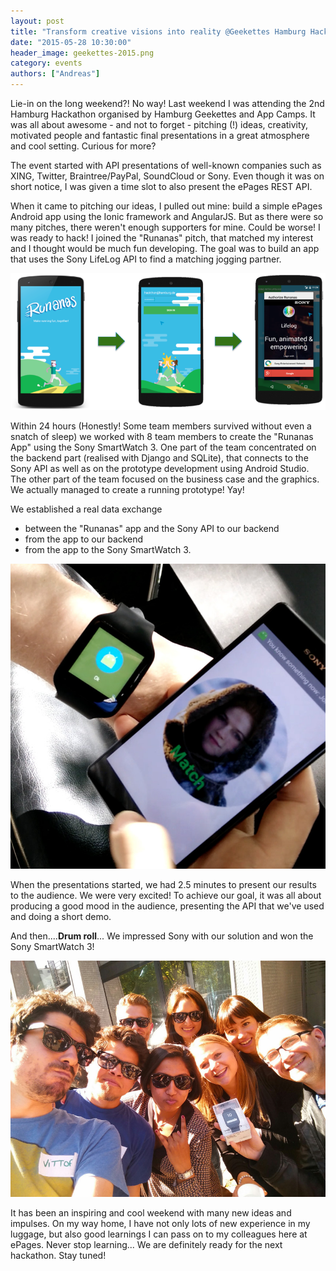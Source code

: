 ```yaml
---
layout: post
title: "Transform creative visions into reality @Geekettes Hamburg Hackathon"
date: "2015-05-28 10:30:00"
header_image: geekettes-2015.png
category: events
authors: ["Andreas"]
---
```


Lie-in on the long weekend?!
No way!
Last weekend I was attending the 2nd Hamburg Hackathon organised by Hamburg Geekettes and App Camps. It was all about awesome - and not to forget - pitching (!) ideas, creativity, motivated people and fantastic final presentations in a great atmosphere and cool setting.
Curious for more?

The event started with API presentations of well-known companies such as XING, Twitter, Braintree/PayPal, SoundCloud or Sony.
Even though it was on short notice, I was given a time slot to also present the ePages REST API.

When it came to pitching our ideas, I pulled out mine: build a simple ePages Android app using the Ionic framework and AngularJS.
But as there were so many pitches, there weren't enough supporters for mine.
Could be worse!
I was ready to hack!
I joined the "Runanas" pitch, that matched my interest and I thought would be much fun developing. The goal was to build an app that uses the Sony LifeLog API to find a matching jogging partner.

![](/assets/img/pages/blog/images/blog-geekettes-runanas-app.png)

Within 24 hours (Honestly! Some team members survived without even a snatch of sleep) we worked with 8 team members to create the "Runanas App" using the Sony SmartWatch 3.
One part of the team concentrated on the backend part (realised with Django and SQLite), that connects to the Sony API as well as on the prototype development using Android Studio.
The other part of the team focused on the business case and the graphics.
We actually managed to create a running prototype!  Yay!

We established a real data exchange

* between the "Runanas" app and the Sony API to our backend
* from the app to our backend
* from the app to the Sony SmartWatch 3.

![](/assets/img/pages/blog/images/blog-geekettes-present-runanas-app.jpg)

When the presentations started, we had 2.5 minutes to present our results to the audience.
We were very excited!
To achieve our goal, it was all about producing a good mood in the audience, presenting the API that we've used and doing a short demo.

And then....**Drum roll**... We impressed Sony with our solution and won the Sony SmartWatch 3!

![](/assets/img/pages/blog/images/blog-geekettes-price.jpg)

It has been an inspiring and cool weekend with many new ideas and impulses.
On my way home, I have not only lots of new experience in my luggage, but also good learnings I can pass on to my colleagues here at ePages.
Never stop learning...
We are definitely ready for the next hackathon.
Stay tuned!
